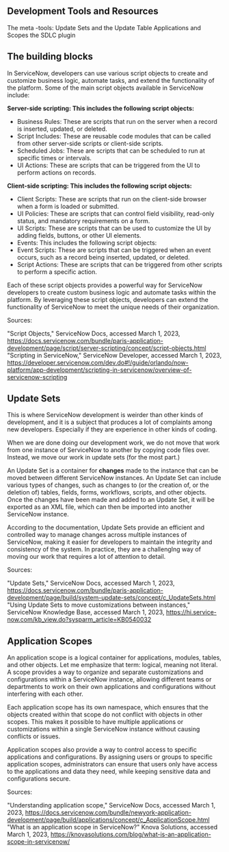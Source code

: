 ## Development Tools and Resources



The meta -tools:
Update Sets and the Update Table
Applications and Scopes
the SDLC plugin

## The building blocks

In ServiceNow, developers can use various script objects to create and customize business logic, automate tasks, and extend the functionality of the platform. Some of the main script objects available in ServiceNow include:

**Server-side scripting: This includes the following script objects:**

* Business Rules: These are scripts that run on the server when a record is inserted, updated, or deleted.
* Script Includes: These are reusable code modules that can be called from other server-side scripts or client-side scripts.
* Scheduled Jobs: These are scripts that can be scheduled to run at specific times or intervals.
* UI Actions: These are scripts that can be triggered from the UI to perform actions on records.

**Client-side scripting: This includes the following script objects:**

* Client Scripts: These are scripts that run on the client-side browser when a form is loaded or submitted.
* UI Policies: These are scripts that can control field visibility, read-only status, and mandatory requirements on a form.
* UI Scripts: These are scripts that can be used to customize the UI by adding fields, buttons, or other UI elements.
* Events: This includes the following script objects:
* Event Scripts: These are scripts that can be triggered when an event occurs, such as a record being inserted, updated, or deleted.
* Script Actions: These are scripts that can be triggered from other scripts to perform a specific action.

Each of these script objects provides a powerful way for ServiceNow developers to create custom business logic and automate tasks within the platform. By leveraging these script objects, developers can extend the functionality of ServiceNow to meet the unique needs of their organization.

Sources:

"Script Objects," ServiceNow Docs, accessed March 1, 2023, https://docs.servicenow.com/bundle/paris-application-development/page/script/server-scripting/concept/script-objects.html
"Scripting in ServiceNow," ServiceNow Developer, accessed March 1, 2023, https://developer.servicenow.com/dev.do#!/guide/orlando/now-platform/app-development/scripting-in-servicenow/overview-of-servicenow-scripting


## Update Sets

This is where ServiceNow development is weirder than other kinds of development, and it is a subject that produces a lot of complaints among new developers. Especially if they are experience in other kinds of coding.

When we are done doing our development work, we do not move that work from one instance of ServiceNow to another by copying code files over. Instead, we move our work in update sets (for the most part.)

An Update Set is a container for **changes** made to the instance that can be moved between different ServiceNow instances. An Update Set can include various types of changes, such as changes to (or the creation of, or the deletion of) tables, fields, forms, workflows, scripts, and other objects. Once the changes have been made and added to an Update Set, it will be exported as an XML file, which can then be imported into another ServiceNow instance.

According to the documentation, Update Sets provide an efficient and controlled way to manage changes across multiple instances of ServiceNow, making it easier for developers to maintain the integrity and consistency of the system. In practice, they are a challengIng way of moving our work that requires a lot of attention to detail.

Sources:

"Update Sets," ServiceNow Docs, accessed March 1, 2023, https://docs.servicenow.com/bundle/paris-application-development/page/build/system-update-sets/concept/c_UpdateSets.html
"Using Update Sets to move customizations between instances," ServiceNow Knowledge Base, accessed March 1, 2023, https://hi.service-now.com/kb_view.do?sysparm_article=KB0540032

## Application Scopes

An application scope is a logical container for applications, modules, tables, and other objects. Let me emphasize that term: logical, meaning not literal. A scope provides a way to organize and separate customizations and configurations within a ServiceNow instance, allowing different teams or departments to work on their own applications and configurations without interfering with each other.

Each application scope has its own namespace, which ensures that the objects created within that scope do not conflict with objects in other scopes. This makes it possible to have multiple applications or customizations within a single ServiceNow instance without causing conflicts or issues.

Application scopes also provide a way to control access to specific applications and configurations. By assigning users or groups to specific application scopes, administrators can ensure that users only have access to the applications and data they need, while keeping sensitive data and configurations secure.


Sources:

"Understanding application scope," ServiceNow Docs, accessed March 1, 2023, https://docs.servicenow.com/bundle/newyork-application-development/page/build/applications/concept/c_ApplicationScope.html
"What is an application scope in ServiceNow?" Knova Solutions, accessed March 1, 2023, https://knovasolutions.com/blog/what-is-an-application-scope-in-servicenow/